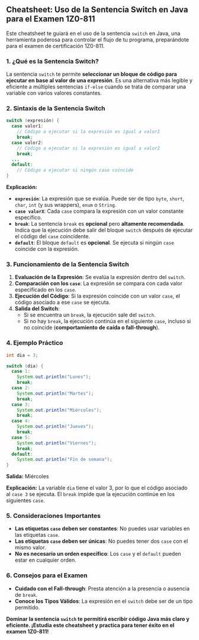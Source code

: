 ## Cheatsheet: Uso de la Sentencia Switch en Java para el Examen 1Z0-811

Este cheatsheet te guiará en el uso de la sentencia `switch` en Java, una herramienta poderosa para controlar el flujo de tu programa, preparándote para el examen de certificación 1Z0-811.

### 1. ¿Qué es la Sentencia Switch?

La sentencia `switch` te permite **seleccionar un bloque de código para ejecutar en base al valor de una expresión**. Es una alternativa más legible y eficiente a múltiples sentencias `if-else` cuando se trata de comparar una variable con varios valores constantes.

### 2. Sintaxis de la Sentencia Switch

```java
switch (expresión) {
  case valor1:
    // Código a ejecutar si la expresión es igual a valor1
    break;
  case valor2:
    // Código a ejecutar si la expresión es igual a valor2
    break;
  ...
  default:
    // Código a ejecutar si ningún caso coincide
}
```

**Explicación:**

- **`expresión`**: La expresión que se evalúa. Puede ser de tipo `byte`, `short`, `char`, `int` (y sus wrappers), `enum` o `String`.
- **`case valorX`**: Cada `case` compara la expresión con un valor constante específico.
- **`break`**: La sentencia `break` es **opcional** pero **altamente recomendada**. Indica que la ejecución debe salir del bloque `switch` después de ejecutar el código del `case` coincidente.
- **`default`**: El bloque `default` es **opcional**. Se ejecuta si ningún `case` coincide con la expresión.

### 3. Funcionamiento de la Sentencia Switch

1.  **Evaluación de la Expresión**: Se evalúa la expresión dentro del `switch`.
2.  **Comparación con los `case`**: La expresión se compara con cada valor especificado en los `case`.
3.  **Ejecución del Código**: Si la expresión coincide con un valor `case`, el código asociado a ese `case` se ejecuta.
4.  **Salida del Switch**:
    - Si se encuentra un `break`, la ejecución sale del `switch`.
    - Si no hay `break`, la ejecución continúa en el siguiente `case`, incluso si no coincide (**comportamiento de caída o fall-through**).

### 4. Ejemplo Práctico

```java
int dia = 3;

switch (dia) {
  case 1:
    System.out.println("Lunes");
    break;
  case 2:
    System.out.println("Martes");
    break;
  case 3:
    System.out.println("Miércoles");
    break;
  case 4:
    System.out.println("Jueves");
    break;
  case 5:
    System.out.println("Viernes");
    break;
  default:
    System.out.println("Fin de semana");
}
```

**Salida:** Miércoles

**Explicación:** La variable `dia` tiene el valor 3, por lo que el código asociado al `case 3` se ejecuta. El `break` impide que la ejecución continúe en los siguientes `case`.

### 5. Consideraciones Importantes

- **Las etiquetas `case` deben ser constantes**: No puedes usar variables en las etiquetas `case`.
- **Las etiquetas `case` deben ser únicas**: No puedes tener dos `case` con el mismo valor.
- **No es necesario un orden específico**: Los `case` y el `default` pueden estar en cualquier orden.

### 6. Consejos para el Examen

- **Cuidado con el Fall-through**: Presta atención a la presencia o ausencia de `break`.
- **Conoce los Tipos Válidos**: La expresión en el `switch` debe ser de un tipo permitido.

**Dominar la sentencia `switch` te permitirá escribir código Java más claro y eficiente. ¡Estudia este cheatsheet y practica para tener éxito en el examen 1Z0-811!**
